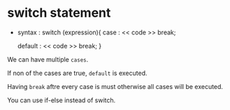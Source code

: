 # switch statement

- syntax : 
switch (expression){
    case :
     << code >>
     break;

    default :
     << code >>
     break;
}

We can have multiple `cases`.

If non of the cases are true, `default` is executed.

Having `break` aftre every case is must otherwise all cases will be executed.

You can use if-else instead of switch.
